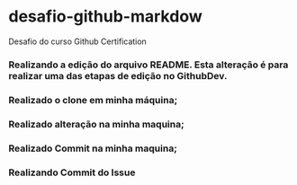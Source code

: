 # desafio-github-markdow
Desafio do curso Github Certification

### Realizando a edição do arquivo README. Esta alteração é para realizar uma das etapas de edição no GithubDev.

### Realizado o clone em minha máquina;
### Realizado alteração na minha maquina;
### Realizado Commit na minha maquina;
### Realizando Commit do Issue